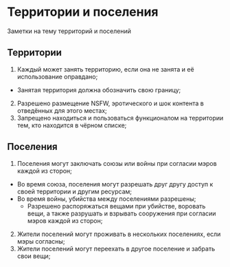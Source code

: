# Территории и поселения
Заметки на тему территорий и поселений

## Территории
1. Каждый может занять территорию, если она не занята и её использование оправдано;
- Занятая территория должна обозначить свою границу;
2. Разрешено размещение NSFW, эротического и шок контента в отведённых для этого местах;
3. Запрещено находиться и пользоваться функционалом на территории тем, кто находится в чёрном списке;



## Поселения
1. Поселения могут заключать союзы или войны при согласии мэров каждой из сторон;
- Во время союза, поселения могут разрешать друг другу доступ к своей территории и другим ресурсам;
- Во время войны, убийства между поселениями разрешены;
  - Разрешено распоряжаться вещами при убийстве, воровать вещи, а также разрушать и взрывать сооружения при согласии мэров каждой из сторон;

2. Жители поселений могут проживать в нескольких поселениях, если мэры согласны;
3. Жители поселений могут переехать в другое поселение и забрать свои вещи;
